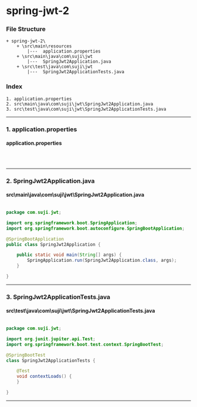 # spring-jwt-2


### File Structure
```pre
+ spring-jwt-2\ 
	+ \src\main\resources
		|---  application.properties
	+ \src\main\java\com\suji\jwt
		|---  SpringJwt2Application.java
	+ \src\test\java\com\suji\jwt
		|---  SpringJwt2ApplicationTests.java
```
### Index
```pre
1. application.properties
2. src\main\java\com\suji\jwt\SpringJwt2Application.java
3. src\test\java\com\suji\jwt\SpringJwt2ApplicationTests.java

```

---

### 1. application.properties

#### application.properties

```properties



```

---

### 2. SpringJwt2Application.java

#### src\main\java\com\suji\jwt\SpringJwt2Application.java

```java

package com.suji.jwt;

import org.springframework.boot.SpringApplication;
import org.springframework.boot.autoconfigure.SpringBootApplication;

@SpringBootApplication
public class SpringJwt2Application {

	public static void main(String[] args) {
		SpringApplication.run(SpringJwt2Application.class, args);
	}

}

```

---

### 3. SpringJwt2ApplicationTests.java

#### src\test\java\com\suji\jwt\SpringJwt2ApplicationTests.java

```java

package com.suji.jwt;

import org.junit.jupiter.api.Test;
import org.springframework.boot.test.context.SpringBootTest;

@SpringBootTest
class SpringJwt2ApplicationTests {

	@Test
	void contextLoads() {
	}

}

```

---


